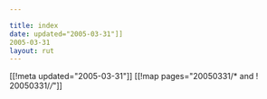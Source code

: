 ```yaml
---

title: index
date: updated="2005-03-31"]]
2005-03-31
layout: rut
---
```


[[!meta updated="2005-03-31"]]
[[!map pages="20050331/* and ! 20050331/*/*"]]
